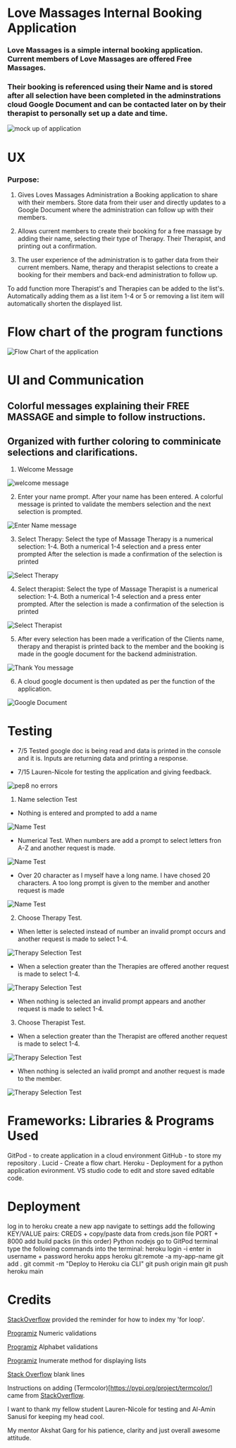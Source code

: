 # Love Massages Internal Booking Application

### Love Massages is a simple internal booking application. Current members of Love Massages are offered Free Massages. 
### Their booking is referenced using their Name and is stored after all selection have been completed in the adminstrations cloud Google Document and can be contacted later on by their therapist to personally set up a date and time. 


![mock up of application](/assets/images/mockup.png)

# UX
### Purpose: 
1. Gives Loves Massages Administration a Booking application to share with their members. Store data from their user and directly updates to a Google Document where the administration can follow up with their members.

2. Allows current members to create their booking for a free massage by adding their name, selecting their type of Therapy. Their Therapist, and printing out a confirmation.

3. The user experience of the administration is to gather data from their current members. Name, therapy and therapist selections to create a booking for their members and back-end administration to follow up. 

To add function more Therapist's and Therapies can be added to the list's. Automatically adding them as a list item 1-4 or 5 or removing a list item will automatically shorten the displayed list.

# Flow chart of the program functions

![Flow Chart of the application](/assets/images/lucid_chart1.png)


# UI and Communication

## Colorful messages explaining their FREE MASSAGE and simple to follow instructions. 
## Organized with further coloring to comminicate selections and clarifications.

1. Welcome Message

![welcome message](/assets/images/welcomemessage.png)

2. Enter your name prompt. After your name has been entered. A colorful message is printed to validate the members selection and the next selection is prompted.


![Enter Name message](/assets/images/entername.png)    

3. Select Therapy:
 Select the type of Massage Therapy is a numerical selection: 1-4.
Both a numerical 1-4 selection and a press enter prompted
After the selection is made a confirmation of the selection is printed

![Select Therapy](/assets/images/selecttherapy.png)    


4. Select therapist: 
    Select the type of Massage Therapist is a numerical selection: 1-4.
    Both a numerical 1-4 selection and a press enter prompted.
    After the selection is made a confirmation of the selection is printed

![Select Therapist](/assets/images/selecttherapist.png)        


5. After every selection has been made a verification of the Clients name, therapy and therapist
    is printed back to the member and the booking is made in the google document for the backend administration.

![Thank You message](/assets/images/thankyoumessage.png)


6. A cloud  google document is then updated as per the function of the application.

![Google Document](/assets/images/google_cloud_document.png)


    


# Testing
 * 7/5 Tested google doc is being read and data is printed in the console and it is.
  Inputs are returning data and printing a response.

  * 7/15 Lauren-Nicole for testing the application and giving feedback.
 
![pep8 no errors](/assets/images/tests/pep_noerrors.png)


1. Name selection Test
* Nothing is entered and prompted to add a name

![Name Test](/assets/images/tests/test_empty_name.png)

* Numerical Test. When numbers are add a prompt to select letters fron A-Z and another request is made.

![Name Test](/assets/images/tests/test_empty_name.png)

* Over 20 character as I myself have a long name. I have chosed 20 characters.
    A too long prompt is given to the member and another request is made

![Name Test](/assets/images/tests/over_20char_test.png)

2. Choose Therapy Test.
* When letter is selected instead of number an invalid prompt occurs and another request is made to select 1-4.

![Therapy Selection Test](/assets/images/tests/invalid_therapy_choice.png)

* When a selection greater than the Therapies are offered another request is made to select 1-4.

![Therapy Selection Test](/assets/images/tests/select_therapy5_test.png)

* When nothing is selected an invalid prompt appears and another request is made to select 1-4.

3. Choose Therapist Test.

* When a selection greater than the Therapist are offered another request is made to select 1-4.

![Therapy Selection Test](/assets/images/tests/select_therapist5_test.png)

* When nothing is selected an ivalid prompt and another request is made to the member.

![Therapy Selection Test](/assets/images/tests/therapist_nothing_selected.png)


# Frameworks: Libraries & Programs Used
GitPod - to create application in a cloud environment
GitHub - to store my repository .
Lucid - Create a flow chart.
Heroku - Deployment for a python application evironment.
VS studio code to edit and store saved editable code.

# Deployment

log in to heroku
create a new app
navigate to settings
add the following KEY/VALUE pairs:
CREDS + copy/paste data from creds.json file
PORT + 8000
add build packs (in this order)
Python
nodejs
go to GitPod terminal
type the following commands into the terminal:
heroku login -i
enter in username + password
heroku apps
heroku git:remote -a my-app-name
git add .
git commit -m "Deploy to Heroku cia CLI"
git push origin main
git push heroku main

# Credits

[StackOverflow](https://stackoverflow.com/questions/522563/accessing-the-index-in-for-loops) provided the reminder for how to index my 'for loop'.

[Programiz](https://www.programiz.com/python-programming/methods/string/isnumeric) Numeric validations

[Programiz](https://www.programiz.com/python-programming/methods/string/isalpha) Alphabet validations

[Programiz](https://www.programiz.com/python-programming/methods/string/isalpha) Inumerate method for displaying lists

[Stack Overflow](https://stackoverflow.com/questions/40275866/pycharm-shows-pep8-expected-2-blank-lines-found-1) blank lines

Instructions on adding (Termcolor)[https://pypi.org/project/termcolor/] came from [StackOverflow](https://stackoverflow.com/questions/51530437/no-module-named-termcolor).


I want to thank my fellow student Lauren-Nicole for testing and Al-Amin Sanusi for keeping my head cool. 

My mentor Akshat Garg for his patience, clarity and just overall awesome attitude.
















